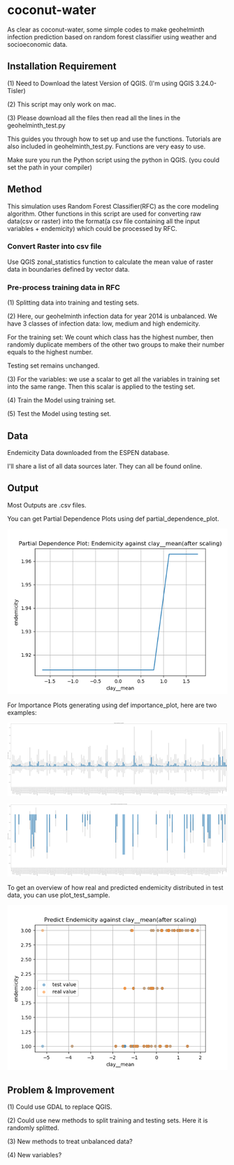 # coconut-water
As clear as coconut-water, some simple codes to make geohelminth infection prediction based on random forest classifier using weather and socioeconomic data.


## Installation Requirement

(1) Need to Download the latest Version of QGIS. (I'm using QGIS 3.24.0-Tisler)


(2) This script may only work on mac.


(3) Please download all the files then read all the lines in the geohelminth_test.py


This guides you through how to set up and use the functions. Tutorials are also included in geohelminth_test.py. Functions are very easy to use.



Make sure you run the Python script using the python in QGIS. (you could set the path in your compiler)



## Method

This simulation uses Random Forest Classifier(RFC) as the core modeling algorithm. Other functions in this script are used for converting raw data(csv or raster) into the format(a csv file containing all the input variables + endemicity) which could be processed by RFC.


### Convert Raster into csv file

Use QGIS zonal_statistics function to calculate the mean value of raster data in boundaries defined by vector data. 


### Pre-process training data in RFC

(1) Splitting data into training and testing sets.


(2) Here, our geohelminth infection data for year 2014 is unbalanced. We have 3 classes of infection data: low, medium and high endemicity. 


For the training set: We count which class has the highest number, then randomly duplicate members of the other two groups to make their number equals to the highest number.


Testing set remains unchanged.


(3) For the variables: we use a scalar to get all the variables in training set into the same range. Then this scalar is applied to the testing set.

(4) Train the Model using training set. 

(5) Test the Model using testing set. 


## Data

Endemicity Data downloaded from the ESPEN database.


I'll share a list of all data sources later. They can all be found online. 



## Output

Most Outputs are .csv files.

You can get Partial Dependence Plots using def partial_dependence_plot.

![alt text](https://github.com/largeseabass/coconut-water/blob/main/clay__mean.png)


For Importance Plots generating using def importance_plot, here are two examples:

![alt text](https://github.com/largeseabass/coconut-water/blob/main/impurity_importance.png)

![alt text](https://github.com/largeseabass/coconut-water/blob/main/permutation_importance.png)



To get an overview of how real and predicted endemicity distributed in test data, you can use plot_test_sample.

![alt text](https://github.com/largeseabass/coconut-water/blob/main/clay__mean_test.png)



## Problem & Improvement


(1) Could use GDAL to replace QGIS.

(2) Could use new methods to split training and testing sets. Here it is randomly splitted.

(3) New methods to treat unbalanced data?

(4) New variables?





